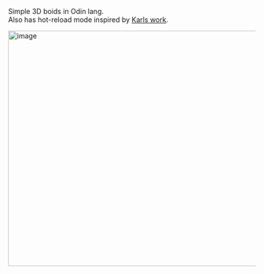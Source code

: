 Simple 3D boids in Odin lang.  
Also has hot-reload mode inspired by [Karls work](https://github.com/karl-zylinski/odin-raylib-hot-reload-game-template).

<img width="854" height="480" alt="image" src="https://github.com/user-attachments/assets/196ddb47-0b2c-4e76-a294-754fd7f855c7" />
